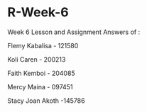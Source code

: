 # R-Week-6
Week 6 Lesson and Assignment Answers of :

Flemy Kabalisa - 121580

Koli Caren - 200213

Faith Kemboi - 204085

Mercy Maina - 097451

Stacy Joan Akoth -145786
